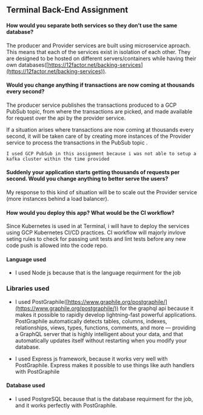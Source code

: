 ## Terminal Back-End Assignment

#### How would you separate both services so they don’t use the same database?
The producer and Provider services are built using microservice aproach. This means that each of the services exist in isolation of each other. They are designed to be hosted on different servers/containers  while having their own databases([https://12factor.net/backing-services](https://12factor.net/backing-services)). 


#### Would you change anything if transactions are now coming at thousands every second?
The producer service publishes the transactions produced to a GCP PubSub topic, from where the transactions are picked, and made available for request over the api by the provider service.

If a situation arises where transactions are now coming at thousands every second, it will be taken care of by creating more instances of the Provider service to process the transactions in the PubSub topic .

```I used GCP PubSub in this assignment because i was not able to setup a kafka cluster within the time provided```

#### Suddenly your application starts getting thousands of requests per second. Would you change anything to better serve the users?
My response to this kind of situation will be to scale out the Provider service (more instances behind a load balancer).

#### How would you deploy this app? What would be the CI workflow?
Since Kubernetes is used in at Terminal, i will have to deploy the services using GCP Kubernetes CI/CD practices. 
CI workflow will majorly invlove seting rules to check for passing unit tests and lint tests before any new code push is allowed into the code repo.

#### Language used
- I used Node js because that is the language requirment for the job

### Libraries used
- I used PostGraphile([https://www.graphile.org/postgraphile/](https://www.graphile.org/postgraphile/)) for the graphql api because it makes it possible to rapidly develop lightning-fast powerful applications. PostGraphile automatically detects tables, columns, indexes, relationships, views, types, functions, comments, and more — providing a GraphQL server that is highly intelligent about your data, and that automatically updates itself without restarting when you modify your database.

- I used Express js framework, because it works very well with PostGraphile. Express makes it possible to use things like auth handlers with PostGraphile

#### Database used
- I used PostgreSQL because that is the database requirment for the job, and it works perfectly with PostGraphile.